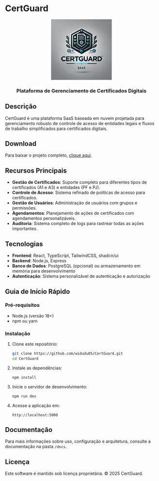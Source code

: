 # CertGuard

<div align="center">
  <img src="client/src/assets/logo.webp" alt="CertGuard Logo" width="200" />
  <h3>Plataforma de Gerenciamento de Certificados Digitais</h3>
</div>

## Descrição

CertGuard é uma plataforma SaaS baseada em nuvem projetada para gerenciamento robusto de controle de acesso de entidades legais e fluxos de trabalho simplificados para certificados digitais.

## Download

Para baixar o projeto completo, [clique aqui](download/certguard_project.tar.gz).

## Recursos Principais

- **Gestão de Certificados**: Suporte completo para diferentes tipos de certificados (A1 e A3) e entidades (PF e PJ).
- **Controle de Acesso**: Sistema refinado de políticas de acesso para certificados.
- **Gestão de Usuários**: Administração de usuários com grupos e permissões.
- **Agendamentos**: Planejamento de ações de certificados com agendamentos personalizáveis.
- **Auditoria**: Sistema completo de logs para rastrear todas as ações importantes.

## Tecnologias

- **Frontend**: React, TypeScript, TailwindCSS, shadcn/ui
- **Backend**: Node.js, Express
- **Banco de Dados**: PostgreSQL (opcional) ou armazenamento em memória para desenvolvimento
- **Autenticação**: Sistema personalizável de autenticação e autorização

## Guia de Início Rápido

### Pré-requisitos

- Node.js (versão 18+)
- npm ou yarn

### Instalação

1. Clone este repositório:
   ```bash
   git clone https://github.com/widudu05/CertGuard.git
   cd CertGuard
   ```

2. Instale as dependências:
   ```bash
   npm install
   ```

3. Inicie o servidor de desenvolvimento:
   ```bash
   npm run dev
   ```

4. Acesse a aplicação em:
   ```
   http://localhost:5000
   ```

## Documentação

Para mais informações sobre uso, configuração e arquitetura, consulte a documentação na pasta `/docs`.

## Licença

Este software é mantido sob licença proprietária. © 2025 CertGuard.